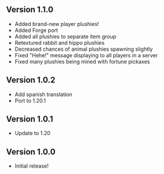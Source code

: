 ## Version 1.1.0
- Added brand-new player plushies!
- Added Forge port
- Added all plushies to separate item group
- Retextured rabbit and hippo plushies
- Decreased chances of animal plushies spawning slightly
- Fixed "Hehe!" message displaying to all players in a server
- Fixed many plushies being mined with fortune pickaxes

## Version 1.0.2
- Add spanish translation
- Port to 1.20.1

## Version 1.0.1
- Update to 1.20

## Version 1.0.0
- Initial release!